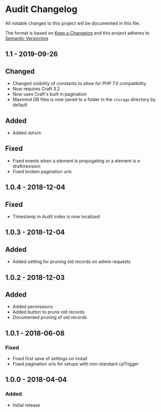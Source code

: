 # Audit Changelog

All notable changes to this project will be documented in this file.

The format is based on [Keep a Changelog](http://keepachangelog.com/) and this project adheres to [Semantic Versioning](http://semver.org/).

## 1.1 - 2019-09-26

## Changed
- Changed visibility of constants to allow for PHP 7.0 compatibility
- Now requires Craft 3.2
- Now uses Craft's built in pagination
- Maxmind DB files is now saved to a folder in the `storage` directory by default

## Added
- Added `dbPath` 

## Fixed
- Fixed events when a element is propogating or a element is a draft/revision
- Fixed broken pagination urls

## 1.0.4 - 2018-12-04

## Fixed
- Timestamp in Audit index is now localized 

## 1.0.3 - 2018-12-04

## Added
- Added setting for pruning old records on admin requests

## 1.0.2 - 2018-12-03

## Added
- Added permissions
- Added button to prune old records
- Documented pruning of old records

## 1.0.1 - 2018-06-08

### Fixed
- Fixed first save of settings on install
- Fixed pagination urls for setups with non-standard cpTrigger

## 1.0.0 - 2018-04-04

### Added
- Initial release
